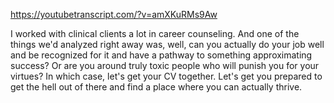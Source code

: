 https://youtubetranscript.com/?v=amXKuRMs9Aw

 I worked with clinical clients a lot in career counseling. And one of the things we'd analyzed right away was, well, can you actually do your job well and be recognized for it and have a pathway to something approximating success? Or are you around truly toxic people who will punish you for your virtues? In which case, let's get your CV together. Let's get you prepared to get the hell out of there and find a place where you can actually thrive.